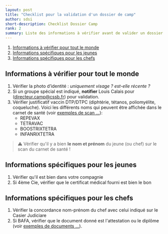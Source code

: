 ```yaml
---
layout: post
title: "Checklist pour la validation d'un dossier de camp"
author: sdsi
short-description: Checklist Dossier Camp
rank: 2
summary: Liste des informations à vérifier avant de valider un dossier d'inscription
---
```


1. [Informations à vérifier pour tout le monde](#informations-à-vérifier-pour-tout-le-monde)
2. [Informations spécifiques pour les jeunes](#informations-spécifiques-pour-les-jeunes)
3. [Informations spécifiques pour les chefs](#informations-spécifiques-pour-les-chefs)

## Informations à vérifier pour tout le monde

1. Vérifier la photo d’identité : _uniquement visage ? est-elle récente ?_
2. Si un groupe spécial est indiqué, **notifier** Louis Calais pour (directeur.camp@cssb.fr) pour validation.
3. Vérifier justificatif vaccin DTP/DTPC (diphtérie, tétanos, poliomyélite, coqueluche). Voici les différents noms qui peuvent être affichée dans le carnet de santé (voir [exemples de scan ...](./checklist/vaccins.md)):
    - REPEVAX
    - TETRAVAC
    - BOOSTRIXTETRA
    - INFANRIXTETRA

> :warning: Vérifier qu'il y a bien **le nom et prénom** du jeune (ou chef) sur le scan du carnet de santé !

    
## Informations spécifiques pour les jeunes

1. Vérifier qu'il est bien dans votre compagnie
2. Si 4ème Cie, vérifier que le certificat médical fourni est bien le bon


## Informations spécifiques pour les chefs

1. Vérifier la concordance nom-prénom du chef avec celui indiqué sur le Casier Judiciare
2. Si BAFA, vérifier que le document donné est l'attestation ou le diplôme (voir [exemples de documents ...](./checklist/bafa.md)).
